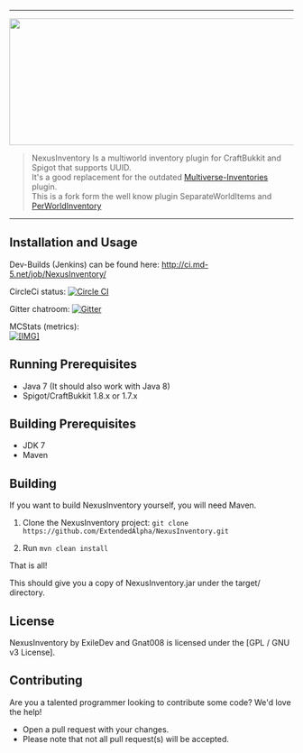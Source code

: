 <hr>
<img alt="" src="https://raw.githubusercontent.com/ExileDev/Logos/master/NexusInventory%20Logo.png" style="width: 900px; height: 225px;" />

>NexusInventory Is a multiworld inventory plugin for CraftBukkit and Spigot that supports UUID.<br />
>It's a good replacement for the outdated <a href="http://dev.bukkit.org/bukkit-plugins/multiverse-inventories/" target="_blank">Multiverse-Inventories</a> plugin.<br />
>This is a fork form the well know plugin SeparateWorldItems and <a href="https://github.com/Gnat008/PerWorldInventory" target="_blank">PerWorldInventory</a>
<hr>

## Installation and Usage

Dev-Builds (Jenkins) can be found here: http://ci.md-5.net/job/NexusInventory/

CircleCi status: [![Circle CI](https://circleci.com/gh/ExtendedAlpha/NexusInventory.svg?style=svg)](https://circleci.com/gh/ExtendedAlpha/NexusInventory)

Gitter chatroom: [![Gitter](https://badges.gitter.im/Join%20Chat.svg)](https://gitter.im/ExileDev/ExtendedAlpha?utm_source=badge&utm_medium=badge&utm_campaign=pr-badge&utm_content=body_badge)

MCStats (metrics): <br />
<a href="http://mcstats.org/plugin/NexusInventory" target="_blank" class="externalLink" rel="nofollow"><img src="http://i.mcstats.org/NexusInventory/Global+Statistics.png" class="bbCodeImage LbImage" alt="[&#8203;IMG]" data-url="http://i.mcstats.org/NexusInventory/Global+Statistics.png"></a>

## Running Prerequisites
* Java 7 (It should also work with Java 8)
* Spigot/CraftBukkit 1.8.x or 1.7.x

## Building Prerequisites
* JDK 7
* Maven

## Building

If you want to build NexusInventory yourself, you will need Maven.

1) Clone the NexusInventory project: ```git clone https://github.com/ExtendedAlpha/NexusInventory.git```

2) Run ```mvn clean install```

That is all!

This should give you a copy of NexusInventory.jar under the target/ directory.

## License

NexusInventory by ExileDev and Gnat008 is licensed under the [GPL / GNU v3 License].

## Contributing
Are you a talented programmer looking to contribute some code? We'd love the help!
* Open a pull request with your changes.
* Please note that not all pull request(s) will be accepted.
